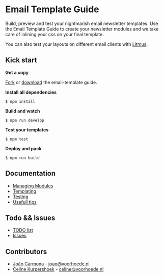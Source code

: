 # Email Template Guide

Build, preview and test your nightmarish email newsletter templates.
Use the Email Template Guide to create your newsletter modules and we take
care of inlining your css on your final template. 

You can also test your layouts on different email clients with [Litmus](http://litmus.com).

## Kick start

**Get a copy**

[Fork](https://github.com/voorhoede/email-template-guide/fork) or
[download](https://github.com/voorhoede/email-template-guide/archive/master.zip) the email-template guide.

**Install all dependencies**

	$ npm install

**Build and watch**

	$ npm run develop

**Test your templates**

	$ npm test

**Deploy and pack**

	$ npm run build

## Documentation

* [Managing Modules](docs/managing-modules.md)
* [Templating](docs/templating.md)
* [Testing](docs/testing-your-templates.md)
* [Usefull tips](docs/tips.md)


## Todo && Issues

* [TODO list](docs/todo.md)
* [Issues](https://github.com/voorhoede/email-template-guide/issues)

## Contributors

* [João Carmona](https://github.com/jpcarmona) - joao@voorhoede.nl
* [Celine Kurpershoek](https://github.com/celinekurpershoek) - celine@voorhoede.nl
